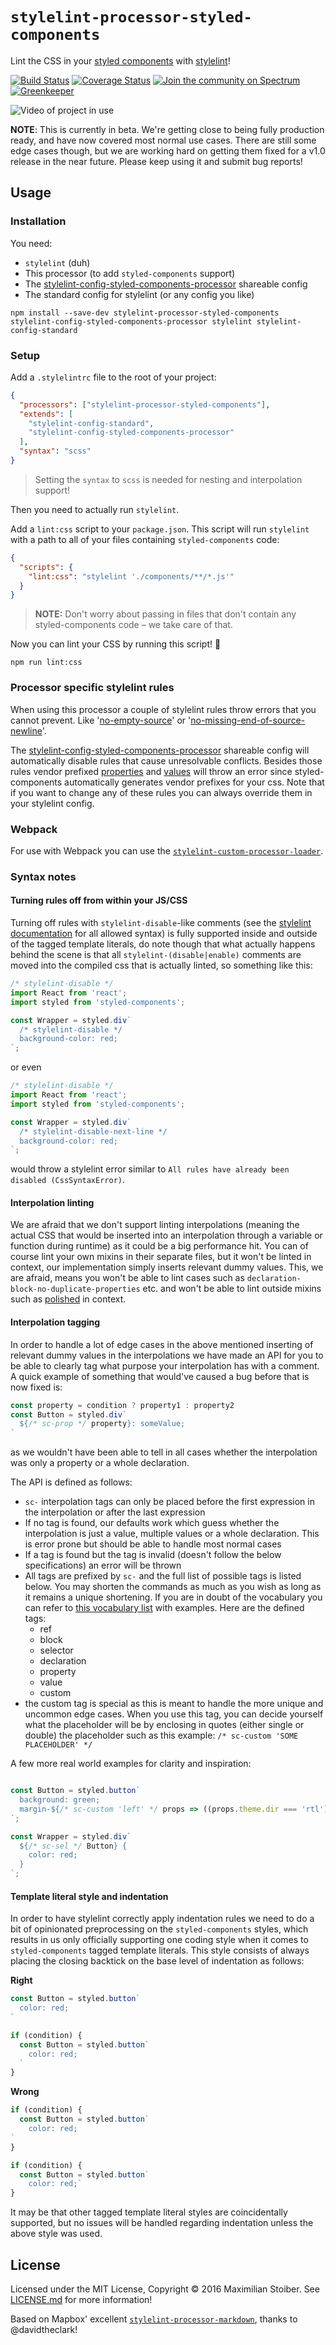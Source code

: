 # `stylelint-processor-styled-components`

Lint the CSS in your [styled components](https://github.com/styled-components/styled-components) with [stylelint](http://stylelint.io/)!

[![Build Status][build-badge]][build-url]
[![Coverage Status][coverage-badge]][coverage-url]
[![Join the community on Spectrum](https://withspectrum.github.io/badge/badge.svg)](https://spectrum.chat/styled-components/stylelint-processor)
[![Greenkeeper][greenkeeper-badge]][greenkeeper-url]

![Video of project in use](http://imgur.com/br9zdHb.gif)

**NOTE**: This is currently in beta. We're getting close to being fully production ready, and have now covered most normal use cases. There are still some edge cases though, but we are working hard on getting them fixed for a v1.0 release in the near future. Please keep using it and submit bug reports!

## Usage

### Installation

You need:

- `stylelint` (duh)
- This processor (to add `styled-components` support)
- The [stylelint-config-styled-components-processor](https://github.com/styled-components/stylelint-config-styled-components-processor) shareable config
- The standard config for stylelint (or any config you like)

```
npm install --save-dev stylelint-processor-styled-components stylelint-config-styled-components-processor stylelint stylelint-config-standard
```

### Setup

Add a `.stylelintrc` file to the root of your project:

```JSON
{
  "processors": ["stylelint-processor-styled-components"],
  "extends": [
    "stylelint-config-standard",
    "stylelint-config-styled-components-processor"
  ],
  "syntax": "scss"
}
```

> Setting the `syntax` to `scss` is needed for nesting and interpolation support!

Then you need to actually run `stylelint`.

Add a `lint:css` script to your `package.json`. This script will run `stylelint` with a path to all of your files containing `styled-components` code:

```JSON
{
  "scripts": {
    "lint:css": "stylelint './components/**/*.js'"
  }
}
```

> **NOTE:** Don't worry about passing in files that don't contain any styled-components code – we take care of that.

Now you can lint your CSS by running this script! 🎉

```
npm run lint:css
```

### Processor specific stylelint rules

When using this processor a couple of stylelint rules throw errors that you cannot prevent. Like
'[no-empty-source](https://stylelint.io/user-guide/rules/no-empty-source)' or
'[no-missing-end-of-source-newline](https://stylelint.io/user-guide/rules/no-missing-end-of-source-newline)'.

The [stylelint-config-styled-components-processor](https://github.com/styled-components/stylelint-config-styled-components-processor)
shareable config will automatically disable rules that cause unresolvable conflicts. Besides those
rules vendor prefixed [properties](https://stylelint.io/user-guide/rules/property-no-vendor-prefix)
and [values](https://stylelint.io/user-guide/rules/value-no-vendor-prefix) will throw an error since
styled-components automatically generates vendor prefixes for your css. Note that if you want to
change any of these rules you can always override them in your stylelint config.

### Webpack

For use with Webpack you can use the [`stylelint-custom-processor-loader`](https://github.com/emilgoldsmith/stylelint-custom-processor-loader).

### Syntax notes
#### Turning rules off from within your JS/CSS

Turning off rules with `stylelint-disable`-like comments (see the [stylelint documentation](https://stylelint.io/user-guide/configuration/#turning-rules-off-from-within-your-css) for all allowed syntax) is fully supported inside and outside of the tagged template literals, do note though that what actually happens behind the scene is that all `stylelint-(disable|enable)` comments are moved into the compiled css that is actually linted, so something like this:


```js
/* stylelint-disable */
import React from 'react';
import styled from 'styled-components';

const Wrapper = styled.div`
  /* stylelint-disable */
  background-color: red;
`;
```
or even
```js
/* stylelint-disable */
import React from 'react';
import styled from 'styled-components';

const Wrapper = styled.div`
  /* stylelint-disable-next-line */
  background-color: red;
`;
```

would throw a stylelint error similar to `All rules have already been disabled (CssSyntaxError)`.

#### Interpolation linting

We are afraid that we don't support linting interpolations (meaning the actual CSS that would be inserted into an interpolation through a variable or function during runtime) as it could be a big performance hit. You can of course lint your own mixins in their separate files, but it won't be linted in context, our implementation simply inserts relevant dummy values. This, we are afraid, means you won't be able to lint cases such as `declaration-block-no-duplicate-properties` etc. and won't be able to lint outside mixins such as [polished](https://github.com/styled-components/polished) in context.

#### Interpolation tagging
In order to handle a lot of edge cases in the above mentioned inserting of relevant dummy values in the interpolations we have made an API for you to be able to clearly tag what purpose your interpolation has with a comment. A quick example of something that would've caused a bug before that is now fixed is:
```js
const property = condition ? property1 : property2
const Button = styled.div`
  ${/* sc-prop */ property}: someValue;
`
```
as we wouldn't have been able to tell in all cases whether the interpolation was only a property or a whole declaration.

The API is defined as follows:
- `sc-` interpolation tags can only be placed before the first expression in the interpolation or after the last expression
- If no tag is found, our defaults work which guess whether the interpolation is just a value, multiple values or a whole declaration. This is error prone but should be able to handle most normal cases
- If a tag is found but the tag is invalid (doesn't follow the below specifications) an error will be thrown
- All tags are prefixed by `sc-` and the full list of possible tags is listed below. You may shorten the commands as much as you wish as long as it remains a unique shortening. If you are in doubt of the vocabulary you can refer to [this vocabulary list](http://apps.workflower.fi/vocabs/css/en) with examples. Here are the defined tags:
  - ref
  - block
  - selector
  - declaration
  - property
  - value
  - custom
- the custom tag is special as this is meant to handle the more unique and uncommon edge cases. When you use this tag, you can decide yourself what the placeholder will be by enclosing in quotes (either single or double) the placeholder such as this example: `/* sc-custom 'SOME PLACEHOLDER' */`

A few more real world examples for clarity and inspiration:
```js

const Button = styled.button`
  background: green;
  margin-${/* sc-custom 'left' */ props => ((props.theme.dir === 'rtl') ? 'left':'right')}: 12.5px;
`;

const Wrapper = styled.div`
  ${/* sc-sel */ Button} {
    color: red;
  }
`;
```

#### Template literal style and indentation

In order to have stylelint correctly apply indentation rules we need to do a bit of opinionated preprocessing on the `styled-components` styles, which results in us only officially supporting one coding style when it comes to `styled-components` tagged template literals. This style consists of always placing the closing backtick on the base level of indentation as follows:

**Right**
```js
const Button = styled.button`
  color: red;
`
```

```js
if (condition) {
  const Button = styled.button`
    color: red;
  `
}
```

**Wrong**
```js
if (condition) {
  const Button = styled.button`
    color: red;
`
}
```

```js
if (condition) {
  const Button = styled.button`
    color: red;`
}
```

It may be that other tagged template literal styles are coincidentally supported, but no issues will be handled regarding indentation unless the above style was used.

## License

Licensed under the MIT License, Copyright © 2016 Maximilian Stoiber. See [LICENSE.md](./LICENSE.md) for more information!

Based on Mapbox' excellent [`stylelint-processor-markdown`](https://github.com/mapbox/stylelint-processor-markdown), thanks to @davidtheclark!

[build-badge]: https://travis-ci.org/styled-components/stylelint-processor-styled-components.svg?branch=master
[build-url]: https://travis-ci.org/styled-components/stylelint-processor-styled-components
[coverage-badge]: https://coveralls.io/repos/github/styled-components/stylelint-processor-styled-components/badge.svg?branch=master
[coverage-url]: https://coveralls.io/github/styled-components/stylelint-processor-styled-components?branch=master
[greenkeeper-badge]: https://badges.greenkeeper.io/styled-components/stylelint-processor-styled-components.svg
[greenkeeper-url]: https://greenkeeper.io/
